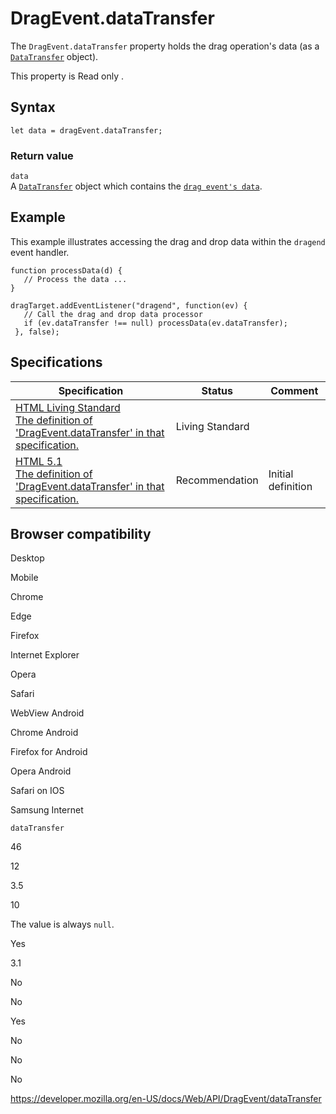# DragEvent.dataTransfer

The `DragEvent.dataTransfer` property holds the drag operation's data (as a [`DataTransfer`](../datatransfer) object).

This property is <span class="badge inline readonly">Read only </span>.

## Syntax

    let data = dragEvent.dataTransfer;

### Return value

`data`  
A [`DataTransfer`](../datatransfer) object which contains the [`drag event's data`](../dragevent).

## Example

This example illustrates accessing the drag and drop data within the `dragend` event handler.

    function processData(d) {
       // Process the data ...
    }

    dragTarget.addEventListener("dragend", function(ev) {
       // Call the drag and drop data processor
       if (ev.dataTransfer !== null) processData(ev.dataTransfer);
     }, false);

## Specifications

<table><thead><tr class="header"><th>Specification</th><th>Status</th><th>Comment</th></tr></thead><tbody><tr class="odd"><td><a href="https://html.spec.whatwg.org/multipage/interaction.html#dom-dragevent-datatransfer">HTML Living Standard<br />
<span class="small">The definition of 'DragEvent.dataTransfer' in that specification.</span></a></td><td><span class="spec-living">Living Standard</span></td><td></td></tr><tr class="even"><td><a href="https://www.w3.org/TR/html51/editing.html#dom-dragevent-datatransfer">HTML 5.1<br />
<span class="small">The definition of 'DragEvent.dataTransfer' in that specification.</span></a></td><td><span class="spec-rec">Recommendation</span></td><td>Initial definition</td></tr></tbody></table>

## Browser compatibility

Desktop

Mobile

Chrome

Edge

Firefox

Internet Explorer

Opera

Safari

WebView Android

Chrome Android

Firefox for Android

Opera Android

Safari on IOS

Samsung Internet

`dataTransfer`

46

12

3.5

10

The value is always `null`.

Yes

3.1

No

No

Yes

No

No

No

<a href="https://developer.mozilla.org/en-US/docs/Web/API/DragEvent/dataTransfer" class="_attribution-link">https://developer.mozilla.org/en-US/docs/Web/API/DragEvent/dataTransfer</a>
